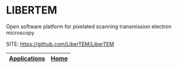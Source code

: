 # LIBERTEM
 
 Open software platform for pixelated scanning
 transmission electron microscopy
 
 SITE: https://github.com/LiberTEM/LiberTEM

 | [Applications](https://portable-linux-apps.github.io/apps.html) | [Home](https://portable-linux-apps.github.io)
 | --- | --- |
